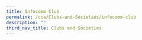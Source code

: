 ```yaml
---
title: Infocomm Club
permalink: /cca/Clubs-and-Societies/infocomm-club
description: ""
third_nav_title: Clubs and Societies
---
```

